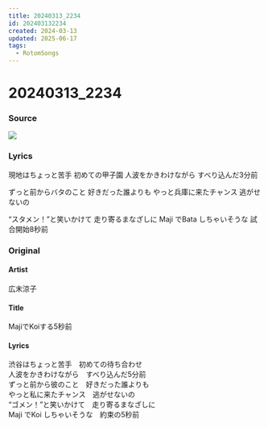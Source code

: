 ```yaml
---
title: 20240313_2234
id: 202403132234
created: 2024-03-13
updated: 2025-06-17
tags:
  - RotomSongs
---
```

# 20240313_2234

### Source

![](https://x.com/Starlystrongest/status/1767907182195187805)

### Lyrics

現地はちょっと苦手
初めての甲子園
人波をかきわけながら
すべり込んだ3分前

ずっと前からバタのこと
好きだった誰よりも
やっと兵庫に来たチャンス
逃がせないの

“スタメン！”と笑いかけて
走り寄るまなざしに
Maji でBata しちゃいそうな
試合開始8秒前

### Original

#### Artist

広末涼子

#### Title

MajiでKoiする5秒前

#### Lyrics

渋谷はちょっと苦手　初めての待ち合わせ  
人波をかきわけながら　すべり込んだ5分前  
ずっと前から彼のこと　好きだった誰よりも  
やっと私に来たチャンス　逃がせないの  
“ゴメン！”と笑いかけて　走り寄るまなざしに  
Maji でKoi しちゃいそうな　約束の5秒前  



